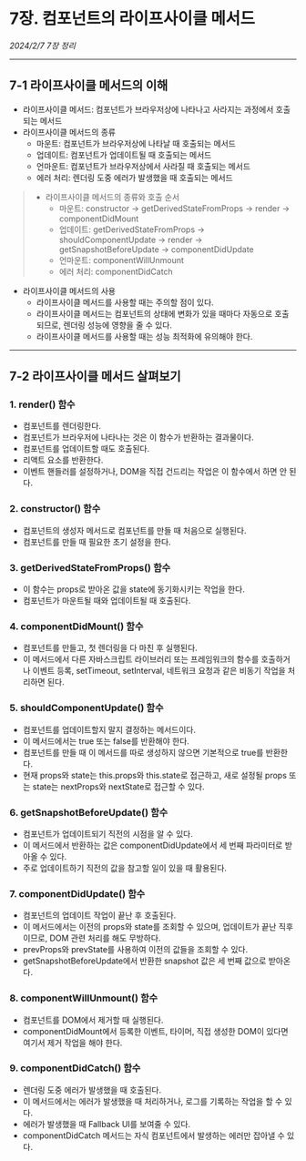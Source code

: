 # 7장. 컴포넌트의 라이프사이클 메서드
*2024/2/7 7장 정리*
* * *
## 7-1 라이프사이클 메서드의 이해
- 라이프사이클 메서드: 컴포넌트가 브라우저상에 나타나고 사라지는 과정에서 호출되는 메서드
- 라이프사이클 메서드의 종류
  - 마운트: 컴포넌트가 브라우저상에 나타날 때 호출되는 메서드
  - 업데이트: 컴포넌트가 업데이트될 때 호출되는 메서드
  - 언마운트: 컴포넌트가 브라우저상에서 사라질 때 호출되는 메서드
  - 에러 처리: 렌더링 도중 에러가 발생했을 때 호출되는 메서드

>  - 라이프사이클 메서드의 종류와 호출 순서
>    - 마운트: constructor -> getDerivedStateFromProps -> render -> componentDidMount
>    - 업데이트: getDerivedStateFromProps -> shouldComponentUpdate -> render -> getSnapshotBeforeUpdate -> componentDidUpdate
>    - 언마운트: componentWillUnmount
>    - 에러 처리: componentDidCatch

- 라이프사이클 메서드의 사용
  - 라이프사이클 메서드를 사용할 때는 주의할 점이 있다.
  - 라이프사이클 메서드는 컴포넌트의 상태에 변화가 있을 때마다 자동으로 호출되므로, 렌더링 성능에 영향을 줄 수 있다.
  - 라이프사이클 메서드를 사용할 때는 성능 최적화에 유의해야 한다.

* * *
## 7-2 라이프사이클 메서드 살펴보기
### 1. render() 함수
 - 컴포넌트를 렌더링한다.
 - 컴포넌트가 브라우저에 나타나는 것은 이 함수가 반환하는 결과물이다.
 - 컴포넌트를 업데이트할 때도 호출된다.
 - 리액트 요소를 반환한다.
 - 이벤트 핸들러를 설정하거나, DOM을 직접 건드리는 작업은 이 함수에서 하면 안 된다.

### 2. constructor() 함수
- 컴포넌트의 생성자 메서드로 컴포넌트를 만들 때 처음으로 실행된다.
- 컴포넌트를 만들 때 필요한 초기 설정을 한다.

### 3. getDerivedStateFromProps() 함수
- 이 함수는 props로 받아온 값을 state에 동기화시키는 작업을 한다.
- 컴포넌트가 마운트될 때와 업데이트될 때 호출된다.

### 4. componentDidMount() 함수
- 컴포넌트를 만들고, 첫 렌더링을 다 마친 후 실행된다.
- 이 메서드에서 다른 자바스크립트 라이브러리 또는 프레임워크의 함수를 호출하거나 이벤트 등록, setTimeout, setInterval, 네트워크 요청과 같은 비동기 작업을 처리하면 된다.

### 5. shouldComponentUpdate() 함수
- 컴포넌트를 업데이트할지 말지 결정하는 메서드이다.
- 이 메서드에서는 true 또는 false를 반환해야 한다.
- 컴포넌트를 만들 때 이 메서드를 따로 생성하지 않으면 기본적으로 true를 반환한다.
- 현재 props와 state는 this.props와 this.state로 접근하고, 새로 설정될 props 또는 state는 nextProps와 nextState로 접근할 수 있다.


### 6. getSnapshotBeforeUpdate() 함수
- 컴포넌트가 업데이트되기 직전의 시점을 알 수 있다.
- 이 메서드에서 반환하는 값은 componentDidUpdate에서 세 번째 파라미터로 받아올 수 있다.
- 주로 업데이트하기 직전의 값을 참고할 일이 있을 때 활용된다.

### 7. componentDidUpdate() 함수
- 컴포넌트의 업데이트 작업이 끝난 후 호출된다.
- 이 메서드에서는 이전의 props와 state를 조회할 수 있으며, 업데이트가 끝난 직후이므로, DOM 관련 처리를 해도 무방하다.
- prevProps와 prevState를 사용하여 이전의 값들을 조회할 수 있다.
- getSnapshotBeforeUpdate에서 반환한 snapshot 값은 세 번째 값으로 받아온다.

### 8. componentWillUnmount() 함수
- 컴포넌트를 DOM에서 제거할 때 실행된다.
- componentDidMount에서 등록한 이벤트, 타이머, 직접 생성한 DOM이 있다면 여기서 제거 작업을 해야 한다.

### 9. componentDidCatch() 함수
- 렌더링 도중 에러가 발생했을 때 호출된다.
- 이 메서드에서는 에러가 발생했을 때 처리하거나, 로그를 기록하는 작업을 할 수 있다.
- 에러가 발생했을 때 Fallback UI를 보여줄 수 있다.
- componentDidCatch 메서드는 자식 컴포넌트에서 발생하는 에러만 잡아낼 수 있다.









